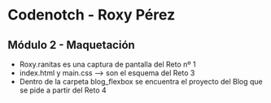 # Codenotch - Roxy Pérez
## Módulo 2 - Maquetación

* Roxy.ranitas es una captura de pantalla del Reto nº 1
* index.html y main.css --> son el esquema del Reto 3
* Dentro de la carpeta blog_flexbox se encuentra el proyecto del Blog que se pide a partir del Reto 4
